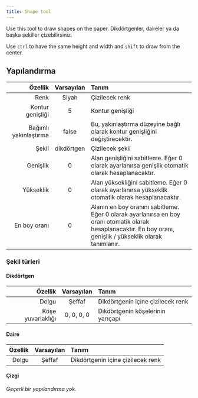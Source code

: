 ```yaml
---
title: Shape tool
---
```


Use this tool to draw shapes on the paper.
Dikdörtgenler, daireler ya da başka şekiller çizebilirsiniz.

Use `ctrl` to have the same height and width and `shift` to draw from the center.

## Yapılandırma

|               Özellik | Varsayılan | Tanım                                                                                                                                                                                                          |
| --------------------: | :--------: | :------------------------------------------------------------------------------------------------------------------------------------------------------------------------------------------------------------- |
|                  Renk |    Siyah   | Çizilecek renk                                                                                                                                                                                                 |
|      Kontur genişliği |      5     | Kontur genişliği                                                                                                                                                                                               |
| Bağımlı yakınlaştırma |    false   | Bu, yakınlaştırma düzeyine bağlı olarak kontur genişliğini değiştirecektir.                                                                                                                    |
|                 Şekil | dikdörtgen | Çizilecek şekil                                                                                                                                                                                                |
|              Genişlik |      0     | Alan genişliğini sabitleme. Eğer 0 olarak ayarlanırsa genişlik otomatik olarak hesaplanacaktır.                                                                                |
|             Yükseklik |      0     | Alan yüksekliğini sabitleme. Eğer 0 olarak ayarlanırsa yükseklik otomatik olarak hesaplanacaktır.                                                                              |
|          En boy oranı |      0     | Alanın en boy oranını sabitleme. Eğer 0 olarak ayarlanırsa en boy oranı otomatik olarak hesaplanacaktır. En boy oranı, genişlik / yükseklik olarak tanımlanır. |

### Şekil türleri

#### Dikdörtgen

|           Özellik | Varsayılan | Tanım                             |
| ----------------: | :--------: | :-------------------------------- |
|             Dolgu |   Şeffaf   | Dikdörtgenin içine çizilecek renk |
| Köşe yuvarlaklığı | 0, 0, 0, 0 | Dikdörtgenin köşelerinin yarıçapı |

#### Daire

| Özellik | Varsayılan | Tanım                             |
| ------: | :--------: | :-------------------------------- |
|   Dolgu |   Şeffaf   | Dikdörtgenin içine çizilecek renk |

#### Çizgi

_Geçerli bir yapılandırma yok._
